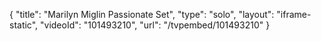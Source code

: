 {
    "title": "Marilyn Miglin Passionate Set",
    "type": "solo",
    "layout": "iframe-static",
    "videoId": "101493210",
    "url": "\/tvpembed\/101493210"
}